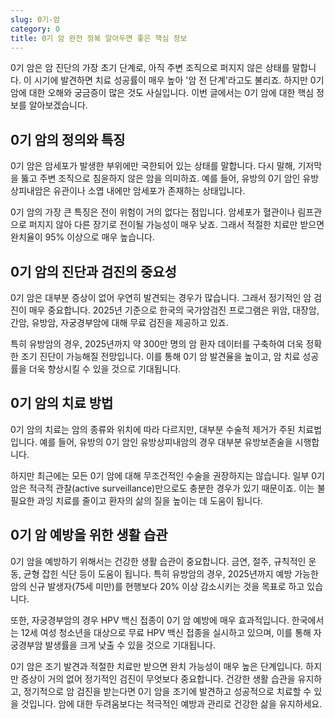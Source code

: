 ```yaml
---
slug: 0기-암
category: 0
title: 0기 암 완전 정복 알아두면 좋은 핵심 정보
---
```


0기 암은 암 진단의 가장 초기 단계로, 아직 주변 조직으로 퍼지지 않은 상태를 말합니다. 이 시기에 발견하면 치료 성공률이 매우 높아 '암 전 단계'라고도 불리죠. 하지만 0기 암에 대한 오해와 궁금증이 많은 것도 사실입니다. 이번 글에서는 0기 암에 대한 핵심 정보를 알아보겠습니다.

## 0기 암의 정의와 특징

0기 암은 암세포가 발생한 부위에만 국한되어 있는 상태를 말합니다. 다시 말해, 기저막을 뚫고 주변 조직으로 침윤하지 않은 암을 의미하죠. 예를 들어, 유방의 0기 암인 유방상피내암은 유관이나 소엽 내에만 암세포가 존재하는 상태입니다.

0기 암의 가장 큰 특징은 전이 위험이 거의 없다는 점입니다. 암세포가 혈관이나 림프관으로 퍼지지 않아 다른 장기로 전이될 가능성이 매우 낮죠. 그래서 적절한 치료만 받으면 완치율이 95% 이상으로 매우 높습니다.

## 0기 암의 진단과 검진의 중요성

0기 암은 대부분 증상이 없어 우연히 발견되는 경우가 많습니다. 그래서 정기적인 암 검진이 매우 중요합니다. 2025년 기준으로 한국의 국가암검진 프로그램은 위암, 대장암, 간암, 유방암, 자궁경부암에 대해 무료 검진을 제공하고 있죠.

특히 유방암의 경우, 2025년까지 약 300만 명의 암 환자 데이터를 구축하여 더욱 정확한 조기 진단이 가능해질 전망입니다. 이를 통해 0기 암 발견율을 높이고, 암 치료 성공률을 더욱 향상시킬 수 있을 것으로 기대됩니다.

## 0기 암의 치료 방법

0기 암의 치료는 암의 종류와 위치에 따라 다르지만, 대부분 수술적 제거가 주된 치료법입니다. 예를 들어, 유방의 0기 암인 유방상피내암의 경우 대부분 유방보존술을 시행합니다.

하지만 최근에는 모든 0기 암에 대해 무조건적인 수술을 권장하지는 않습니다. 일부 0기 암은 적극적 관찰(active surveillance)만으로도 충분한 경우가 있기 때문이죠. 이는 불필요한 과잉 치료를 줄이고 환자의 삶의 질을 높이는 데 도움이 됩니다.

## 0기 암 예방을 위한 생활 습관

0기 암을 예방하기 위해서는 건강한 생활 습관이 중요합니다. 금연, 절주, 규칙적인 운동, 균형 잡힌 식단 등이 도움이 됩니다. 특히 유방암의 경우, 2025년까지 예방 가능한 암의 신규 발생자(75세 미만)를 현행보다 20% 이상 감소시키는 것을 목표로 하고 있습니다.

또한, 자궁경부암의 경우 HPV 백신 접종이 0기 암 예방에 매우 효과적입니다. 한국에서는 12세 여성 청소년을 대상으로 무료 HPV 백신 접종을 실시하고 있으며, 이를 통해 자궁경부암 발생률을 크게 낮출 수 있을 것으로 기대됩니다.

0기 암은 조기 발견과 적절한 치료만 받으면 완치 가능성이 매우 높은 단계입니다. 하지만 증상이 거의 없어 정기적인 검진이 무엇보다 중요합니다. 건강한 생활 습관을 유지하고, 정기적으로 암 검진을 받는다면 0기 암을 조기에 발견하고 성공적으로 치료할 수 있을 것입니다. 암에 대한 두려움보다는 적극적인 예방과 관리로 건강한 삶을 유지하세요.